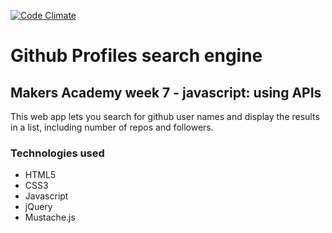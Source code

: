 [![Code Climate](https://codeclimate.com/github/globalavocado/githubprofiles/badges/gpa.svg)](https://codeclimate.com/github/globalavocado/githubprofiles)

<h1>Github Profiles search engine</h1>

<h2>Makers Academy week 7 - javascript: using APIs</h2>

This web app lets you search for github user names and display the results in a list, including number of repos and followers.

<h3>Technologies used</h3>

- HTML5
- CSS3
- Javascript
- jQuery
- Mustache.js
